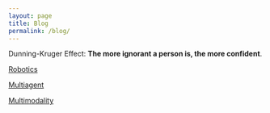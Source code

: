 ```yaml
---
layout: page
title: Blog
permalink: /blog/
---
```


Dunning-Kruger Effect: **The more ignorant a person is, the more confident**.


[Robotics](/robotics/)

[Multiagent](/multiagent/)

[Multimodality](/multimodality/)

